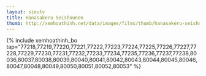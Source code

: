 ```yaml
---
layout: sieutv
title: Hanasakeru Seishounen
thumb: http://xemhoathinh.net/data/images/films/thumb/hanasakeru-seishounen-hanasakeru-seishounen-2012.jpg
---
```

{% include xemhoathinh_bo tap="77218,77219,77220,77221,77222,77223,77224,77225,77226,77227,77228,77229,77230,77231,77232,77233,77234,77235,77236,77237,77238,80036,80037,80038,80039,80040,80041,80042,80043,80044,80045,80046,80047,80048,80049,80050,80051,80052,80053" %} 
